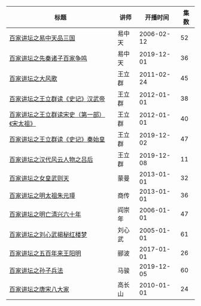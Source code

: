 | 标题                                                         | 讲师   | 开播时间   | 集数 |
| ------------------------------------------------------------ | ------ | ---------- | ---- |
| [百家讲坛之易中天品三国](https://www.bilibili.com/bangumi/play/ep299818) | 易中天 | 2006-02-12 | 52   |
| [百家讲坛之先秦诸子百家争鸣](https://www.bilibili.com/bangumi/play/ss29070) | 易中天 | 2019-12-01 | 36   |
| [百家讲坛之大风歌](https://www.bilibili.com/bangumi/play/ss29078) | 王立群 | 2011-02-24 | 45   |
| [百家讲坛之王立群读《史记》汉武帝](https://www.bilibili.com/bangumi/play/ss29347) | 王立群 | 2012-01-01 | 38   |
| [百家讲坛之王立群读宋史（第一部）《宋太祖》](https://www.bilibili.com/bangumi/play/ss29609) | 王立群 | 2012-01-01 | 40   |
| [百家讲坛之王立群读《史记》秦始皇](https://www.bilibili.com/bangumi/play/ss29083) | 王立群 | 2019-12-02 | 47   |
| [百家讲坛之汉代风云人物之吕后](https://www.bilibili.com/bangumi/play/ss29082) | 王立群 | 2019-12-08 | 11   |
| [百家讲坛之女皇武则天](https://www.bilibili.com/bangumi/play/ss29603) | 蒙曼   | 2013-01-01 | 32   |
| [百家讲坛之明太祖朱元璋](https://www.bilibili.com/bangumi/play/ss31813) | 商传   | 2013-01-01 | 36   |
| [百家讲坛之明亡清兴六十年](https://www.bilibili.com/bangumi/play/ss31888) | 阎崇年 | 2006-01-01 | 47   |
| [百家讲坛之刘心武揭秘红楼梦](https://www.bilibili.com/bangumi/play/ss32268) | 刘心武 | 2005-01-01 | 61   |
| [百家讲坛之五百年来王阳明](https://www.bilibili.com/bangumi/play/ss31816) | 郦波   | 2017-01-01 | 26   |
| [百家讲坛之孙子兵法](https://www.bilibili.com/bangumi/play/ss29081) | 马骏   | 2019-12-05 | 60   |
| [百家讲坛之唐宋八大家](https://www.bilibili.com/bangumi/play/ss29604) | 高长山 | 2010-01-01 | 24   |

